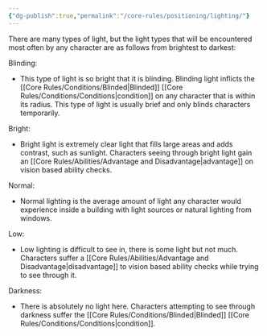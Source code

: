 ```yaml
---
{"dg-publish":true,"permalink":"/core-rules/positioning/lighting/"}
---
```


There are many types of light, but the light types that will be encountered most often by any character are as follows from brightest to darkest:

Blinding:
- This type of light is so bright that it is blinding. Blinding light inflicts the [[Core Rules/Conditions/Blinded\|Blinded]] [[Core Rules/Conditions/Conditions\|condition]] on any character that is within its radius. This type of light is usually brief and only blinds characters temporarily.

Bright:
- Bright light is extremely clear light that fills large areas and adds contrast, such as sunlight. Characters seeing through bright light gain an [[Core Rules/Abilities/Advantage and Disadvantage\|advantage]] on vision based ability checks.

Normal:
- Normal lighting is the average amount of light any character would experience inside a building with light sources or natural lighting from windows.

Low:
- Low lighting is difficult to see in, there is some light but not much. Characters suffer a [[Core Rules/Abilities/Advantage and Disadvantage\|disadvantage]] to vision based ability checks while trying to see through it.

Darkness:
- There is absolutely no light here. Characters attempting to see through darkness suffer the [[Core Rules/Conditions/Blinded\|Blinded]] [[Core Rules/Conditions/Conditions\|condition]].